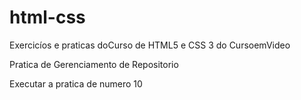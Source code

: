 # html-css
 Exercicíos e praticas doCurso de HTML5 e CSS 3 do CursoemVideo 

 Pratica de Gerenciamento de Repositorio

 <a hreaf="https://joaovitorpaivalopes.github.io/html-css/pratica/p010/desafio.html"> Executar a pratica de numero 10</a>

